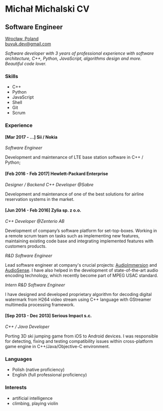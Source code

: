 Michał Michalski CV
====================
Software Engineer
--------------------

[Wrocław, Poland](https://goo.gl/maps/AB7o5ebMKSG2)  
[buyuk.dev@gmail.com](mailto:buyuk.dev@gmail.com)

*Software developer with 3 years of professional experience with software architecture,
C++, Python, JavaScript, algorithms design and more. Beautiful code lover.*

### Skills

+ C++
+ Python
+ JavaScript
+ Shell
+ Git
+ Scrum


### Experience

#### [Mar 2017 - ...] Sii / Nokia

*Software Engineer*

Development and maintenance of LTE base station software in C++ / Python;

#### [Feb 2016 - Feb 2017] Hewlett-Packard Enterprise

*Designer / Backend C++ Developer @Sabre*

Development and maintenance of one of the best solutions for airline reservation systems in the market.

#### [Jun 2014 - Feb 2016] Zylia sp. z o.o.

*C++ Developer @Zenterio AB*

Development of company’s software platform for set-top-boxes. Working in a remote scrum team on tasks such as implementing new features, maintaining existing code base and integrating implemented features with customers products.

*R&D Software Engineer*

Lead software engineer at company's crucial projects: [AudioImmersion][1] and [AudioSense][2]. I have also helped in the development of state-of-the-art audio encoding technology, which recently become part of MPEG USAC standard.

[1]: http://audioimmersion.pl/
[2]: http://www.zylia.pl/3d-audiosense.html

*Intern R&D Software Engineer*

I have designed and developed proprietary algorithm for decoding digital watermark from H264 video stream using C++ language with GStreamer multimedia processing framework.

#### [Sep 2013 - Dec 2013] Serious Impact s.c.

*C++ / Java Developer*

Porting 3D ski jumping game from iOS to Android devices. I was responsible for detecting, fixing and testing compatibility issues within cross-platform game engine in C++/Java/Objective-C environment.


### Languages

+ Polish (native proficiency)
+ English (full professional proficiency)

### Interests

+ artificial intelligence
+ climbing, playing violin

